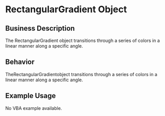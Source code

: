 # RectangularGradient Object

## Business Description
The RectangularGradient object transitions through a series of colors in a linear manner along a specific angle.

## Behavior
TheRectangularGradientobject transitions through a series of colors in a linear manner along a specific angle.

## Example Usage
No VBA example available.